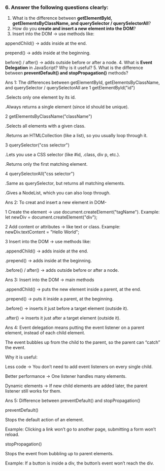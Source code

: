 ### 6. Answer the following questions clearly:

1. What is the difference between **getElementById, getElementsByClassName, and querySelector / querySelectorAll**?
2. How do you **create and insert a new element into the DOM**?
3. Insert into the DOM → use methods like:

appendChild() → adds inside at the end.

prepend() → adds inside at the beginning.

before() / after() → adds outside before or after a node.
4. What is **Event Delegation** in JavaScript? Why is it useful?
5. What is the difference between **preventDefault() and stopPropagation()** methods?



Ans 1: The differences between getElementById, getElementsByClassName, and querySelector / querySelectorAll are 
1 getElementById("id")

.Selects only one element by its id.

.Always returns a single element (since id should be unique).

2 getElementsByClassName("className")

.Selects all elements with a given class.

.Returns an HTMLCollection (like a list), so you usually loop through it.

3 querySelector("css selector")

.Lets you use a CSS selector (like #id, .class, div p, etc.).

.Returns only the first matching element.

4 querySelectorAll("css selector")

.Same as querySelector, but returns all matching elements.

.Gives a NodeList, which you can also loop through.

Ans 2: To creat and insert a new element in DOM-

1 Create the element → use document.createElement("tagName").
Example: let newDiv = document.createElement("div");

2 Add content or attributes → like text or class.
Example: newDiv.textContent = "Hello World";

3 Insert into the DOM → use methods like:

.appendChild() → adds inside at the end.

.prepend() → adds inside at the beginning.

.before() / after() → adds outside before or after a node.

Ans 3: Insert into the DOM → main methods

.appendChild() → puts the new element inside a parent, at the end.

.prepend() → puts it inside a parent, at the beginning.

.before() → inserts it just before a target element (outside it).

.after() → inserts it just after a target element (outside it).

Ans 4: Event delegation means putting the event listener on a parent element, instead of each child element.

The event bubbles up from the child to the parent, so the parent can “catch” the event.

Why it is useful:

Less code → You don’t need to add event listeners on every single child.

Better performance → One listener handles many elements.

Dynamic elements → If new child elements are added later, the parent listener still works for them.

Ans 5: 
Difference between preventDefault() and stopPropagation()

preventDefault()

Stops the default action of an element.

Example: Clicking a link won’t go to another page, submitting a form won’t reload.

stopPropagation()

Stops the event from bubbling up to parent elements.

Example: If a button is inside a div, the button’s event won’t reach the div.